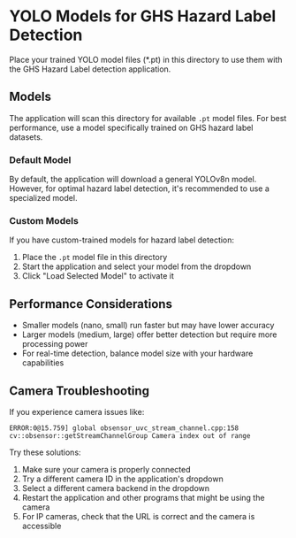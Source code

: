 # YOLO Models for GHS Hazard Label Detection

Place your trained YOLO model files (*.pt) in this directory to use them with the GHS Hazard Label detection application.

## Models

The application will scan this directory for available `.pt` model files. For best performance, use a model specifically trained on GHS hazard label datasets.

### Default Model

By default, the application will download a general YOLOv8n model. However, for optimal hazard label detection, it's recommended to use a specialized model.

### Custom Models

If you have custom-trained models for hazard label detection:

1. Place the `.pt` model file in this directory
2. Start the application and select your model from the dropdown
3. Click "Load Selected Model" to activate it

## Performance Considerations

- Smaller models (nano, small) run faster but may have lower accuracy
- Larger models (medium, large) offer better detection but require more processing power
- For real-time detection, balance model size with your hardware capabilities

## Camera Troubleshooting

If you experience camera issues like:
```
ERROR:0@15.759] global obsensor_uvc_stream_channel.cpp:158 cv::obsensor::getStreamChannelGroup Camera index out of range
```

Try these solutions:
1. Make sure your camera is properly connected
2. Try a different camera ID in the application's dropdown
3. Select a different camera backend in the dropdown
4. Restart the application and other programs that might be using the camera
5. For IP cameras, check that the URL is correct and the camera is accessible
